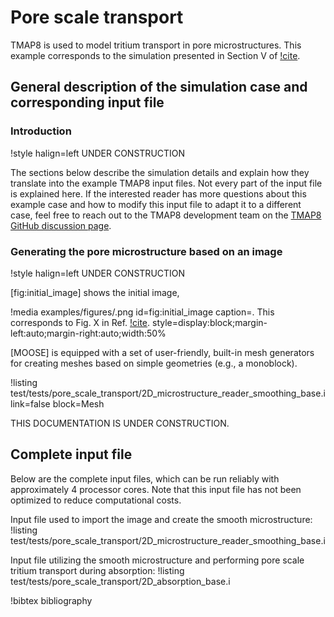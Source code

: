 # Pore scale transport

TMAP8 is used to model tritium transport in pore microstructures. This example corresponds to the simulation presented in Section V of [!cite](Simon2022).

## General description of the simulation case and corresponding input file

### Introduction

!style halign=left
UNDER CONSTRUCTION

The sections below describe the simulation details and explain how they translate into the example TMAP8 input files.
Not every part of the input file is explained here.
If the interested reader has more questions about this example case and how to modify this input file to adapt it to a different case,
feel free to reach out to the TMAP8 development team on the [TMAP8 GitHub discussion page](https://github.com/idaholab/TMAP8/discussions).


### Generating the pore microstructure based on an image

!style halign=left
UNDER CONSTRUCTION


[fig:initial_image] shows the initial image,

!media examples/figures/.png
  id=fig:initial_image
  caption=. This corresponds to Fig. X in Ref. [!cite](Simon2022).
  style=display:block;margin-left:auto;margin-right:auto;width:50%

[MOOSE] is equipped with a set of user-friendly, built-in mesh generators for creating meshes based on simple geometries (e.g., a monoblock).

!listing test/tests/pore_scale_transport/2D_microstructure_reader_smoothing_base.i link=false block=Mesh

THIS DOCUMENTATION IS UNDER CONSTRUCTION.

## Complete input file

Below are the complete input files, which can be run reliably with approximately 4 processor cores. Note that this input file has not been optimized to reduce computational costs.

Input file used to import the image and create the smooth microstructure:
!listing test/tests/pore_scale_transport/2D_microstructure_reader_smoothing_base.i

Input file utilizing the smooth microstructure and performing pore scale tritium transport during absorption:
!listing test/tests/pore_scale_transport/2D_absorption_base.i

!bibtex bibliography
